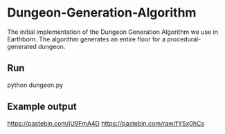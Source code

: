 # Dungeon-Generation-Algorithm
The initial implementation of the Dungeon Generation Algorithm we use in Earthborn. The algorithm generates an entire floor for a procedural-generated dungeon.

## Run

python dungeon.py

## Example output

https://pastebin.com/jU9FmA4D
https://pastebin.com/raw/fYSx0hCs
